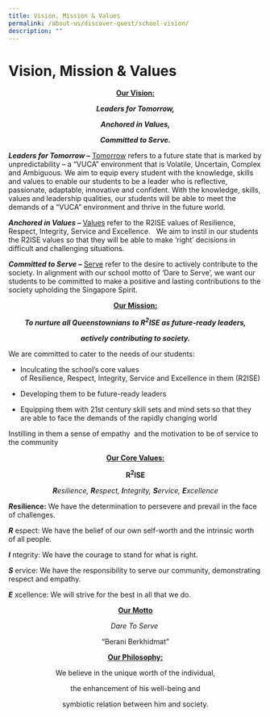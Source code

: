 ```yaml
---
title: Vision, Mission & Values
permalink: /about-us/discover-quest/school-vision/
description: ""
---
```

Vision, Mission & Values
========================
<center>

<u>**Our Vision:**</u>


_**Leaders for Tomorrow,**_

_**Anchored in Values,**_

_**Committed to Serve.**_
	
	
</center>



**_Leaders for Tomorrow –_** <u>Tomorrow</u> refers to a future state that is marked by unpredictability – a “VUCA” environment that is Volatile, Uncertain, Complex and Ambiguous. We aim to equip every student with the knowledge, skills and values to enable our students to be a leader who is reflective, passionate, adaptable, innovative and confident. With the knowledge, skills, values and leadership qualities, our students will be able to meet the demands of a “VUCA” environment and thrive in the future world.  

**_Anchored in Values –_** <u>Values</u> refer to the R2ISE values of Resilience, Respect, Integrity, Service and Excellence.   We aim to instil in our students the R2ISE values so that they will be able to make ‘right’ decisions in difficult and challenging situations.

**_Committed to Serve –_** <u>Serve</u> refer to the desire to actively contribute to the society. In alignment with our school motto of ‘Dare to Serve’, we want our students to be committed to make a positive and lasting contributions to the society upholding the Singapore Spirit.

<center>

**<u>Our Mission:</u>**


_**To nurture all Queenstownians to R<sup>2</sup>ISE as future-ready leaders,**_

_**actively contributing to society.**_
	
	
</center>

We are committed to cater to the needs of our students:

*   Inculcating the school’s core values of Resilience, Respect, Integrity, Service and Excellence in them (R2ISE)

*   Developing them to be future-ready leaders

*   Equipping them with 21st century skill sets and mind sets so that they are able to face the demands of the rapidly changing world

Instilling in them a sense of empathy  and the motivation to be of service to the community


<center>

**<u>Our Core Values:</u>**


**R<sup>2</sup>ISE**

_**R**esilience, **R**espect, **I**ntegrity, **S**ervice, **E**xcellence_
	
</center>


**_R_**esilience**:** We have the determination to persevere and prevail in the face of challenges.

_**R**_ espect: We have the belief of our own self-worth and the intrinsic worth of all people.

_**I**_ ntegrity: We have the courage to stand for what is right.

_**S**_ ervice: We have the responsibility to serve our community, demonstrating respect and empathy.

_**E**_ xcellence: We will strive for the best in all that we do.

<center>


**<u>Our Motto</u>**


_Dare To Serve_ 

“Berani Berkhidmat”

**<u>Our Philosophy:</u>**


We believe in the unique worth of the individual,

the enhancement of his well-being and

symbiotic relation between him and society.
	
	
</center>